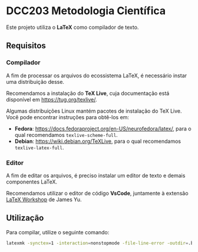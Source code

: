 # DCC203 Metodologia Científica

Este projeto utiliza o **LaTeX** como compilador de texto.

## Requisitos

### Compilador

A fim de processar os arquivos do ecossistema LaTeX, é necessário instar uma distribuição desse.

Recomendamos a instalação do **TeX Live**, cuja documentação está disponível em <https://tug.org/texlive/>.

Algumas distribuições Linux mantém pacotes de instalação do TeX Live. Você pode encontrar instruções para obtê-los em:

- **Fedora**: <https://docs.fedoraproject.org/en-US/neurofedora/latex/>, para o qual recomendamos `texlive-scheme-full`.
- **Debian**: <https://wiki.debian.org/TeXLive>, para o qual recomendamos `texlive-latex-full`.

### Editor

A fim de editar os arquivos, é preciso instalar um editor de texto e demais componentes LaTeX.

Recomendamos utilizar o editor de código **VsCode**, juntamente à extensão [LaTeX Workshop](https://marketplace.visualstudio.com/items?itemName=James-Yu.latex-workshop) de James Yu.

## Utilização

Para compilar, utilize o seguinte comando:

```bash
latexmk -synctex=1 -interaction=nonstopmode -file-line-error -outdir=.build -f -pdf main.tex
```
